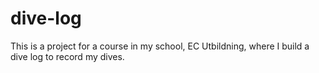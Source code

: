 # dive-log
This is a project for a course in my school, EC Utbildning, where I build a dive log to record my dives.
